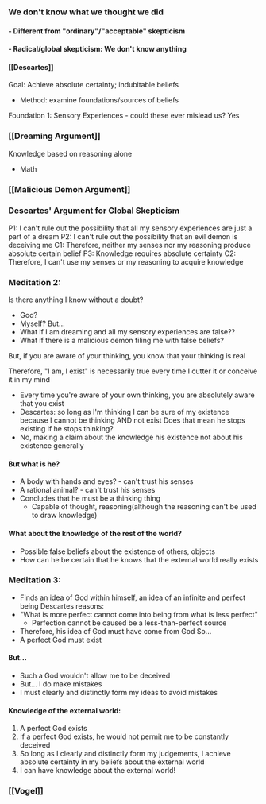 ### We don't know what we thought we did
#### - Different from "ordinary"/"acceptable" skepticism
#### - Radical/global skepticism: We don't know anything

#### [[Descartes]]
Goal: Achieve absolute certainty; indubitable beliefs
- Method: examine foundations/sources of beliefs

Foundation 1: Sensory Experiences - could these ever mislead us? Yes
### [[Dreaming Argument]]

Knowledge based on reasoning alone
- Math
### [[Malicious Demon Argument]]

### Descartes' Argument for Global Skepticism
P1: I can't rule out the possibility that all my sensory experiences are just a part of a dream
P2: I can't rule out the possibility that an evil demon is deceiving me
C1: Therefore, neither my senses nor my reasoning produce absolute certain belief
P3: Knowledge requires absolute certainty
C2: Therefore, I can't use my senses or my reasoning to acquire knowledge


### Meditation 2:
Is there anything I know without a doubt?
- God?
- Myself?
But...
- What if I am dreaming and all my sensory experiences are false??
- What if there is a malicious demon filing me with false beliefs?

But, if you are aware of your thinking, you know that your thinking is real

Therefore, "I am, I exist" is necessarily true every time I cutter it or conceive it in my mind
- Every time you're aware of your own thinking, you are absolutely aware that you exist
- Descartes: so long as I'm thinking I can be sure of my existence because I cannot be thinking AND not exist
Does that mean he stops existing if he stops thinking?
- No, making a claim about the knowledge his existence not about his existence generally
#### But what is he?
- A body with hands and eyes? - can't trust his senses
- A rational animal? - can't trust his senses
- Concludes that he must be a thinking thing
	- Capable of thought, reasoning(although the reasoning can't be used to draw knowledge)
#### What about the knowledge of the rest of the world?
- Possible false beliefs about the existence of others, objects
- How can he be certain that he knows that the external world really exists



### Meditation 3:
- Finds an idea of God within himself, an idea of an infinite and perfect being
Descartes reasons:
- "What is more perfect cannot come into being from what is less perfect"
	- Perfection cannot be caused be a less-than-perfect source
- Therefore, his idea of God must have come from God
So...
- A perfect God must exist
#### But...
- Such a God wouldn't allow me to be deceived
- But... I do make mistakes
- I must clearly and distinctly form my ideas to avoid mistakes

#### Knowledge of the external world:
1. A perfect God exists
2. If a perfect God exists, he would not permit me to be constantly deceived
3. So long as I clearly and distinctly form my judgements, I achieve absolute certainty in my beliefs about the external world
4. I can have knowledge about the external world!

### [[Vogel]]

